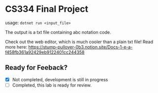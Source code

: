 # CS334 Final Project

usage: `dotnet run <input_file>`

The output is a txt file containing abc notation code.

Check out the web editor, which is much cooler than a plain txt file! Read more here:
https://stump-pullover-0b3.notion.site/Docs-1-e-a-f458fb361a92429eb9122401cc244358


## Ready for Feeback?

- [x] Not completed, development is still in progress
- [ ] Completed, this lab is ready for review.
